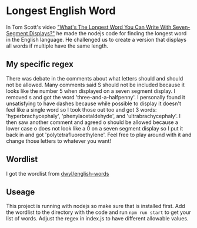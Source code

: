 # Longest English Word
In Tom Scott's video <a href="https://www.youtube.com/watch?v=zp4BMR88260">"What's The Longest Word You Can Write With Seven-Segment Displays?"</a> he made the nodejs code for finding the longest word in the English language. He challenged us to create a version that displays all words if multiple have the same length. 
## My specific regex
There was debate in the comments about what letters should and should not be allowed. Many comments said S should not be included because it looks like the number 5 when displayed on a seven segment display. I removed s and got the word 'three-and-a-halfpenny'. I personally found it unsatisfying to have dashes because while possible to display it doesn't feel like a single word so I took those out too and got 3 words: 'hyperbrachycephaly', 'phenylacetaldehyde', and 'ultrabrachycephaly'. I then saw another comment and agreed o should be allowed because a lower case o does not look like a 0 on a seven segment display so I put it back in and got 'polytetrafluoroethylene'. Feel free to play around with it and change those letters to whatever you want!
## Wordlist
I got the wordlist from <a href="https://github.com/dwyl/english-words">dwyl/english-words</a>
## Useage
This project is running with nodejs so make sure that is installed first. Add the wordlist to the directory with the code and run `npm run start` to get your list of words. Adjust the regex in index.js to have different allowable values. 
